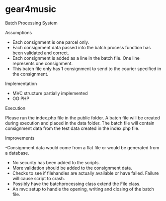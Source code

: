 # gear4music
 
Batch Processing System

Assumptions

- Each consignment is one parcel only.
- Each consignment data passed into the batch process function has been validated and correct.
- Each consignment is added as a line in the batch file. One line represents one consignment.
- This batch file only has 1 consignment to send to the courier specified in the consignment.


Implementation

- MVC structure partially implemented
- OO PHP


Execution

Please run the index.php file in the public folder.
A batch file will be created during execution and placed in the data folder. 
The batch file will contain consignment data from the test data created in the index.php file.  


Improvements

-Consignment data would come from a flat file or would be generated from a database.
- No security has been added to the scripts.
- More validation should be added to the consignment data.
- Checks to see if filehandles are actually available or have failed. Failure will cause script to crash.
- Possibly have the batchprocessing class extend the File class.
- An mvc setup to handle the opening, writing and closing of the batch file.

